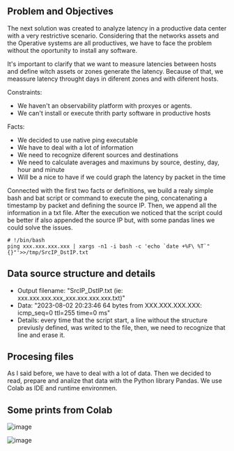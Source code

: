 ## Problem and Objectives
The next solution was created to analyze latency in a productive data center with a very restrictive scenario. Considering that the networks assets and the Operative systems are all productives, we have to face the problem without the oportunity to install any software.

It's important to clarify that we want to measure latencies between hosts and define witch assets or zones generate the latency. Because of that, we meassure latency throught days in diferent zones and with diferent hosts.

Constraints:
* We haven't an observability platform with proxyes or agents.
* We can't install or execute thrith party software in productive hosts

Facts:
* We decided to use native ping executable
* We have to deal with a lot of information
* We need to recognize diferent sources and destinations
* We need to calculate averages and maximuns by source, destiny, day, hour and minute
* Will be a nice to have if we could graph the latency by packet in the time

Connected with the first two facts or definitions, we build a realy simple bash and bat script or command to execute the ping, concatenating a timestamp by packet and defining the source IP. Then, we append all the information in a txt file.
After the execution we noticed that the script could be better if also appended the source IP but, with some  pandas lines we could solve the issues.

```
# !/bin/bash
ping xxx.xxx.xxx.xxx | xargs -n1 -i bash -c 'echo `date +%F\ %T`" {}"'>>/tmp/SrcIP_DstIP.txt
```

## Data source structure and details
* Output filename:
"SrcIP_DstIP.txt (ie: xxx.xxx.xxx.xxx_xxx.xxx.xxx.xxx.txt)"
* Data:
"2023-08-02 20:23:46 64 bytes from XXX.XXX.XXX.XXX: icmp_seq=0 ttl=255 time=0 ms"
* Details: every time that the script start, a line without the structure previusly defined, was writed to the file, then, we need to recognize that line and erase it.

## Procesing files
As I said before, we have to deal with a lot of data. Then we decided to read, prepare and analize that data with the Python library Pandas. 
We use Colab as IDE and runtime environmen.

## Some prints from Colab

![image](https://github.com/tomasgermano/latency_analisys/assets/53434902/3d5964d3-d5da-435e-b578-26be0a92add2)

![image](https://github.com/tomasgermano/latency_analisys/assets/53434902/33a96fcd-5d06-41aa-854d-3afb08f5045d)

